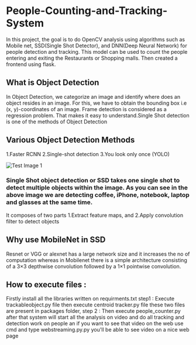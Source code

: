 # People-Counting-and-Tracking-System

In this project, the goal is to do OpenCV analysis using algorithms such as Mobile net, SSD(Single Shot Detector), and DNN(Deep Neural Network) for people detection and tracking. This model can be used to count the people entering and exiting the Restaurants or Shopping malls. Then created a frontend using flask.

## What is Object Detection
In Object Detection, we categorize an image and identify where does an object resides in an image. For this, we have to obtain the bounding box i.e (x, y)-coordinates of an image. Frame detection is considered as a regression problem. That makes it easy to understand.Single Shot detection is one of the methods of Object Detection

## Various Object Detection Methods
1.Faster RCNN
2.Single-shot detection
3.You look only once (YOLO)

![Test Image 1](https://honingds.com/wp-content/uploads/2020/01/image-result-for-object-detection.jpeg)

### Single Shot object detection or SSD takes one single shot to detect multiple objects within the image. As you can see in the above image we are detecting coffee, iPhone, notebook, laptop and glasses at the same time.

It composes of two parts
1.Extract feature maps, and
2.Apply convolution filter to detect objects

## Why use MobileNet in SSD
Resnet or VGG or alexnet has a large network size and it increases the no of computation whereas in Mobilenet there is a simple architecture consisting of a 3×3 depthwise convolution followed by a 1×1 pointwise convolution.

## How to execute files :
Firstly install all the libraries written on requirments.txt
 step1 : Execute trackableobject.py file then execute centroid tracker.py file these two files are present in packages folder, 
 step 2 : Then execute people_counter.py after that system will start all the analysis on video and do all tracking and detection work on people an if you want to see that video on the web use cmd and type webstreaming.py.py you'll be able to see video on a nice web page 




